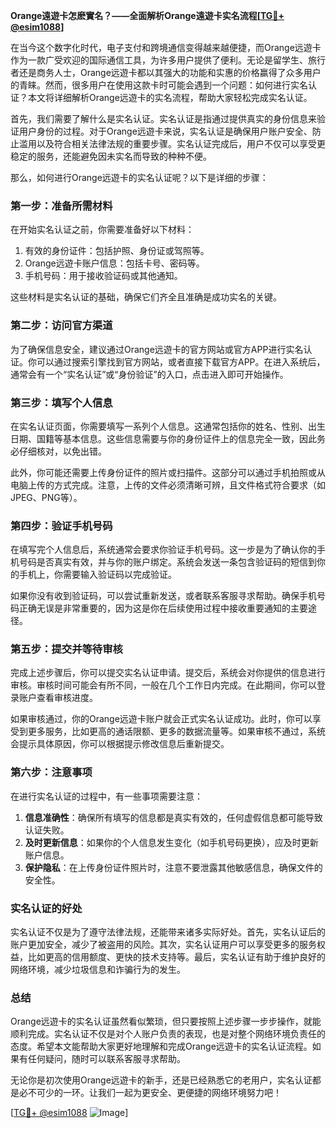 **Orange遠遊卡怎麽實名？——全面解析Orange遠遊卡实名流程[[TG💪+ @esim1088](https://t.me/s/esim1088)]**

在当今这个数字化时代，电子支付和跨境通信变得越来越便捷，而Orange远遊卡作为一款广受欢迎的国际通信工具，为许多用户提供了便利。无论是留学生、旅行者还是商务人士，Orange远遊卡都以其强大的功能和实惠的价格赢得了众多用户的青睐。然而，很多用户在使用这款卡时可能会遇到一个问题：如何进行实名认证？本文将详细解析Orange远遊卡的实名流程，帮助大家轻松完成实名认证。

首先，我们需要了解什么是实名认证。实名认证是指通过提供真实的身份信息来验证用户身份的过程。对于Orange远遊卡来说，实名认证是确保用户账户安全、防止滥用以及符合相关法律法规的重要步骤。实名认证完成后，用户不仅可以享受更稳定的服务，还能避免因未实名而导致的种种不便。

那么，如何进行Orange远遊卡的实名认证呢？以下是详细的步骤：

### **第一步：准备所需材料**
在开始实名认证之前，你需要准备好以下材料：
1. 有效的身份证件：包括护照、身份证或驾照等。
2. Orange远遊卡账户信息：包括卡号、密码等。
3. 手机号码：用于接收验证码或其他通知。

这些材料是实名认证的基础，确保它们齐全且准确是成功实名的关键。

### **第二步：访问官方渠道**
为了确保信息安全，建议通过Orange远遊卡的官方网站或官方APP进行实名认证。你可以通过搜索引擎找到官方网站，或者直接下载官方APP。在进入系统后，通常会有一个“实名认证”或“身份验证”的入口，点击进入即可开始操作。

### **第三步：填写个人信息**
在实名认证页面，你需要填写一系列个人信息。这通常包括你的姓名、性别、出生日期、国籍等基本信息。这些信息需要与你的身份证件上的信息完全一致，因此务必仔细核对，以免出错。

此外，你可能还需要上传身份证件的照片或扫描件。这部分可以通过手机拍照或从电脑上传的方式完成。注意，上传的文件必须清晰可辨，且文件格式符合要求（如JPEG、PNG等）。

### **第四步：验证手机号码**
在填写完个人信息后，系统通常会要求你验证手机号码。这一步是为了确认你的手机号码是否真实有效，并与你的账户绑定。系统会发送一条包含验证码的短信到你的手机上，你需要输入验证码以完成验证。

如果你没有收到验证码，可以尝试重新发送，或者联系客服寻求帮助。确保手机号码正确无误是非常重要的，因为这是你在后续使用过程中接收重要通知的主要途径。

### **第五步：提交并等待审核**
完成上述步骤后，你可以提交实名认证申请。提交后，系统会对你提供的信息进行审核。审核时间可能会有所不同，一般在几个工作日内完成。在此期间，你可以登录账户查看审核进度。

如果审核通过，你的Orange远遊卡账户就会正式实名认证成功。此时，你可以享受到更多服务，比如更高的通话限额、更多的数据流量等。如果审核不通过，系统会提示具体原因，你可以根据提示修改信息后重新提交。

### **第六步：注意事项**
在进行实名认证的过程中，有一些事项需要注意：
1. **信息准确性**：确保所有填写的信息都是真实有效的，任何虚假信息都可能导致认证失败。
2. **及时更新信息**：如果你的个人信息发生变化（如手机号码更换），应及时更新账户信息。
3. **保护隐私**：在上传身份证件照片时，注意不要泄露其他敏感信息，确保文件的安全性。

### **实名认证的好处**
实名认证不仅是为了遵守法律法规，还能带来诸多实际好处。首先，实名认证后的账户更加安全，减少了被盗用的风险。其次，实名认证用户可以享受更多的服务权益，比如更高的信用额度、更快的技术支持等。最后，实名认证有助于维护良好的网络环境，减少垃圾信息和诈骗行为的发生。

### **总结**
Orange远遊卡的实名认证虽然看似繁琐，但只要按照上述步骤一步步操作，就能顺利完成。实名认证不仅是对个人账户负责的表现，也是对整个网络环境负责任的态度。希望本文能帮助大家更好地理解和完成Orange远遊卡的实名认证流程。如果有任何疑问，随时可以联系客服寻求帮助。

无论你是初次使用Orange远遊卡的新手，还是已经熟悉它的老用户，实名认证都是必不可少的一环。让我们一起为更安全、更便捷的网络环境努力吧！

[[TG💪+ @esim1088](https://t.me/s/esim1088) ![Image](https://i.postimg.cc/4NQfJmqS/Snipaste-2025-05-13-00-14-12.png)]